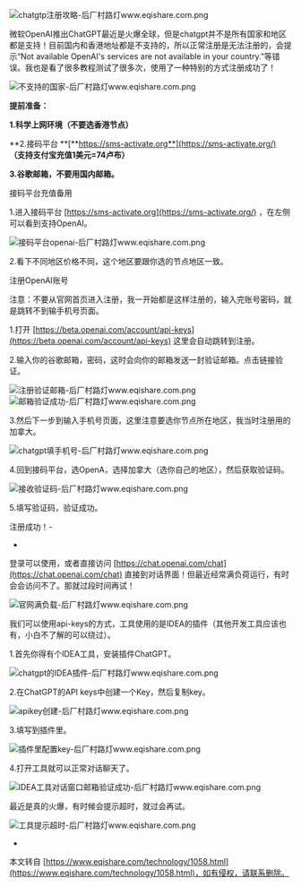 ![chatgtp注册攻略-后厂村路灯www.eqishare.com.png](https://www.eqishare.com/zb_users/upload/2023/02/202302171676627392354438.png)

微软OpenAI推出ChatGPT最近是火爆全球，但是chatgpt并不是所有国家和地区都是支持！目前国内和香港地址都是不支持的，所以正常注册是无法注册的，会提示“Not available OpenAI's services are not available in your country.”等错误。我也是看了很多教程测试了很多次，使用了一种特别的方式注册成功了！

![不支持的国家-后厂村路灯www.eqishare.com.png](https://www.eqishare.com/zb_users/upload/2023/02/202302171676625320449997.png)

**提前准备：**

**1.科学上网环境（不要选香港节点）**

**2.接码平台 **[**https://sms-activate.org**](https://sms-activate.org/) **（支持支付宝充值1美元=74卢布）**

**3.谷歌邮箱，不要用国内邮箱。**

接码平台充值备用

1.进入接码平台 [https://sms-activate.org](https://sms-activate.org/) ，在左侧可以看到支持OpenAI。

![接码平台openai-后厂村路灯www.eqishare.com.png](https://www.eqishare.com/zb_users/upload/2023/02/202302171676625889719456.png)

2.看下不同地区价格不同，这个地区要跟你选的节点地区一致。

注册OpenAI账号

注意：不要从官网首页进入注册，我一开始都是这样注册的，输入完账号密码，就是跳转不到输手机号页面。

1.打开 [https://beta.openai.com/account/api-keys](https://beta.openai.com/account/api-keys) 这里会自动跳转到注册。

2.输入你的谷歌邮箱，密码，这时会向你的邮箱发送一封验证邮箱。点击链接验证。

![注册验证邮箱-后厂村路灯www.eqishare.com.png](https://www.eqishare.com/zb_users/upload/2023/02/202302171676625814275091.png)![邮箱验证成功-后厂村路灯www.eqishare.com.png](https://www.eqishare.com/zb_users/upload/2023/02/202302171676625800711541.png)

3.然后下一步到输入手机号页面，这里注意要选你节点所在地区，我当时注册用的加拿大。

![chatgpt填手机号-后厂村路灯www.eqishare.com.png](https://www.eqishare.com/zb_users/upload/2023/02/202302171676626170485561.png)

4.回到接码平台，选OpenA，选择加拿大（选你自己的地区），然后获取验证码。

![接收验证码-后厂村路灯www.eqishare.com.png](https://www.eqishare.com/zb_users/upload/2023/02/202302171676626421170017.png)

5.填写验证码，验证成功。

注册成功！-

-

登录可以使用，或者直接访问 [https://chat.openai.com/chat](https://chat.openai.com/chat) 直接到对话界面！但最近经常满负荷运行，有时会会访问不了。那就过段时间再试！

![官网满负载-后厂村路灯www.eqishare.com.png](https://www.eqishare.com/zb_users/upload/2023/02/202302171676625779912607.png)

我们可以使用api-keys的方式，工具使用的是IDEA的插件（其他开发工具应该也有，小白不了解的可以绕过）。

1.首先你得有个IDEA工具，安装插件ChatGPT。

![chatgpt的IDEA插件-后厂村路灯www.eqishare.com.png](https://www.eqishare.com/zb_users/upload/2023/02/202302171676625473881748.png)

2.在ChatGPT的API keys中创建一个Key，然后复制key。

![apikey创建-后厂村路灯www.eqishare.com.png](https://www.eqishare.com/zb_users/upload/2023/02/202302171676625655560980.png)

3.填写到插件里。

![插件里配置key-后厂村路灯www.eqishare.com.png](https://www.eqishare.com/zb_users/upload/2023/02/202302171676625492265218.png)

4.打开工具就可以正常对话聊天了。

![IDEA工具对话窗口邮箱验证成功-后厂村路灯www.eqishare.com.png](https://www.eqishare.com/zb_users/upload/2023/02/202302171676625569812986.png)

最近是真的火爆，有时候会提示超时，就过会再试。

![工具提示超时-后厂村路灯www.eqishare.com.png](https://www.eqishare.com/zb_users/upload/2023/02/202302171676627492716454.png)

-

本文转自 [https://www.eqishare.com/technology/1058.html](https://www.eqishare.com/technology/1058.html)，如有侵权，请联系删除。
